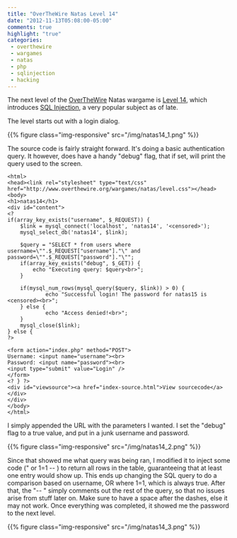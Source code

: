 ```yaml
---
title: "OverTheWire Natas Level 14"
date: "2012-11-13T05:08:00-05:00"
comments: true
highlight: "true"
categories:
 - overthewire
 - wargames
 - natas
 - php
 - sqlinjection
 - hacking
---
```


The next level of the [OverTheWire](http://www.overthewire.org) Natas wargame is [Level 14](http://www.overthewire.org/wargames/natas/natas14.shtml), which introduces [SQL Injection](https://www.owasp.org/index.php/SQL_Injection), a very popular subject as of late.

<!-- more -->

The level starts out with a login dialog.

{{% figure class="img-responsive" src="/img/natas14_1.png" %}}

The source code is fairly straight forward. It's doing a basic authentication query. It however, does have a handy "debug" flag, that if set, will print the query used to the screen. 

```
<html> 
<head><link rel="stylesheet" type="text/css" href="http://www.overthewire.org/wargames/natas/level.css"></head> 
<body> 
<h1>natas14</h1> 
<div id="content"> 
<? 
if(array_key_exists("username", $_REQUEST)) { 
    $link = mysql_connect('localhost', 'natas14', '<censored>'); 
    mysql_select_db('natas14', $link); 
     
    $query = "SELECT * from users where username=\"".$_REQUEST["username"]."\" and password=\"".$_REQUEST["password"]."\"";
    if(array_key_exists("debug", $_GET)) { 
        echo "Executing query: $query<br>"; 
    } 

    if(mysql_num_rows(mysql_query($query, $link)) > 0) { 
            echo "Successful login! The password for natas15 is <censored><br>"; 
    } else { 
            echo "Access denied!<br>"; 
    } 
    mysql_close($link); 
} else { 
?> 

<form action="index.php" method="POST"> 
Username: <input name="username"><br> 
Password: <input name="password"><br> 
<input type="submit" value="Login" /> 
</form> 
<? } ?> 
<div id="viewsource"><a href="index-source.html">View sourcecode</a></div> 
</div> 
</body> 
</html> 
```

I simply appended the URL with the parameters I wanted. I set the "debug" flag to a true value, and put in a junk username and password.

{{% figure class="img-responsive" src="/img/natas14_2.png" %}}

Since that showed me what query was being ran, I modified it to inject some code (" or 1=1 -- ) to return all rows in the table, guaranteeing that at least one entry would show up. This ends up changing the SQL query to do a comparison based on username, OR where 1=1, which is always true. After that, the "-- " simply comments out the rest of the query, so that no issues arise from stuff later on. Make sure to have a space after the dashes, else it may not work. Once everything was completed, it showed me the password to the next level.

{{% figure class="img-responsive" src="/img/natas14_3.png" %}}
